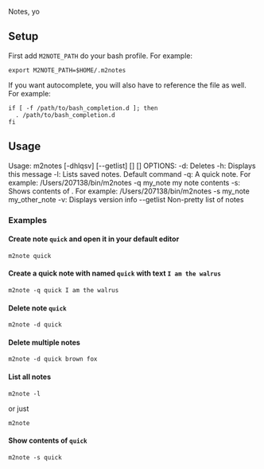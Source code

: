 Notes, yo

## Setup
First add `M2NOTE_PATH` do your bash profile. For example:
```
export M2NOTE_PATH=$HOME/.m2notes
```

If you want autocomplete, you will also have to reference the file as well. For example:
```
if [ -f /path/to/bash_completion.d ]; then
  . /path/to/bash_completion.d
fi
```

## Usage
Usage: m2notes [-dhlqsv] [--getlist] [<note name>] [<note text>]
OPTIONS:
  -d:         Deletes <note name>
  -h:         Displays this message
  -l:         Lists saved notes. Default command
  -q:         A quick note. For example:
                 /Users/207138/bin/m2notes -q my_note my note contents
  -s:         Shows contents of <note name>. For example:
                 /Users/207138/bin/m2notes -s my_note my_other_note
  -v:         Displays version info
  --getlist   Non-pretty list of notes

### Examples
#### Create note `quick` and open it in your default editor
```
m2note quick
```

#### Create a quick note with named `quick` with text `I am the walrus`
```
m2note -q quick I am the walrus
```

#### Delete note `quick`

```
m2note -d quick
```

#### Delete multiple notes

```
m2note -d quick brown fox
```

#### List all notes
```
m2note -l
```
or just
```
m2note
```

#### Show contents of `quick`
```
m2note -s quick
```
